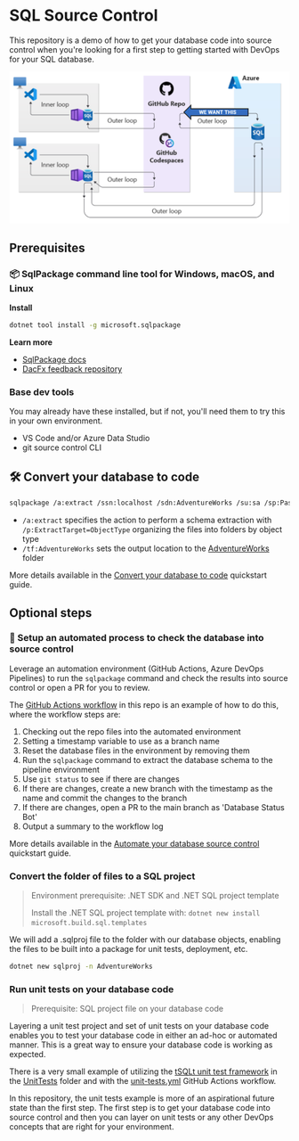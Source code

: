 # SQL Source Control

This repository is a demo of how to get your database code into source control when you're looking for a first step to getting started with DevOps for your SQL database.

![DevOps context](Images/devops-context.png)

## Prerequisites

### 📦 SqlPackage command line tool for Windows, macOS, and Linux

**Install**

```bash
dotnet tool install -g microsoft.sqlpackage
```

**Learn more**

- [SqlPackage docs](https://aka.ms/sqlpackage-ref)
- [DacFx feedback repository](https://github.com/microsoft/dacfx)

### Base dev tools

You may already have these installed, but if not, you'll need them to try this in your own environment.

- VS Code and/or Azure Data Studio
- git source control CLI

## 🛠️ Convert your database to code

```bash
sqlpackage /a:extract /ssn:localhost /sdn:AdventureWorks /su:sa /sp:Passw0rd /stsc:true /tf:AdventureWorks /p:ExtractTarget=ObjectType
```

- `/a:extract` specifies the action to perform a schema extraction with `/p:ExtractTarget=ObjectType` organizing the files into folders by object type
- `/tf:AdventureWorks` sets the output location to the [AdventureWorks](AdventureWorks) folder

More details available in the [Convert your database to code](Tutorial/convert-your-database-to-code.md) quickstart guide.

## Optional steps

### 🤖 Setup an automated process to check the database into source control

Leverage an automation environment (GitHub Actions, Azure DevOps Pipelines) to run the `sqlpackage` command and check the results into source control or open a PR for you to review.

The [GitHub Actions workflow](.github/workflows/database-pr.yml) in this repo is an example of how to do this, where the workflow steps are:

1. Checking out the repo files into the automated environment
2. Setting a timestamp variable to use as a branch name
3. Reset the database files in the environment by removing them
4. Run the `sqlpackage` command to extract the database schema to the pipeline environment
5. Use `git status` to see if there are changes
6. If there are changes, create a new branch with the timestamp as the name and commit the changes to the branch
7. If there are changes, open a PR to the main branch as 'Database Status Bot'
8. Output a summary to the workflow log

More details available in the [Automate your database source control](Tutorial/automate-your-database-source-control.md) quickstart guide.

### Convert the folder of files to a SQL project


> Environment prerequisite: .NET SDK and .NET SQL project template
>
> Install the .NET SQL project template with: `dotnet new install microsoft.build.sql.templates`

We will add a .sqlproj file to the folder with our database objects, enabling the files to be built into a package for unit tests, deployment, etc.

```bash
dotnet new sqlproj -n AdventureWorks
```

### Run unit tests on your database code

> Prerequisite: SQL project file on your database code

Layering a unit test project and set of unit tests on your database code enables you to test your database code in either an ad-hoc or automated manner.  This is a great way to ensure your database code is working as expected.

There is a very small example of utilizing the [tSQLt unit test framework](https://tsqlt.org/) in the [UnitTests](UnitTests) folder and with the [unit-tests.yml](.github/workflows/unit-tests.yml) GitHub Actions workflow.

In this repository, the unit tests example is more of an aspirational future state than the first step.  The first step is to get your database code into source control and then you can layer on unit tests or any other DevOps concepts that are right for your environment.